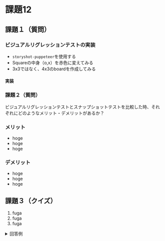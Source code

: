 # 課題12

## 課題１（質問）

### ビジュアルリグレッションテストの実装
- `storyshot-puppeteer`を使用する
- Squareの中身（o,x）を赤色に変えてみる
- 3x3ではなく、4x3のboardを作成してみる

#### 実装

### 課題２（質問）

ビジュアルリグレッションテストとスナップショットテストを比較した時、それぞれにどのようなメリット・デメリットがあるか？

### メリット
- hoge
- hoge
- hoge

### デメリット
- hoge
- hoge
- hoge

## 課題３（クイズ）

1. fuga
2. fuga
3. fuga


<details>
  <summary>回答例</summary>

1. fuga
2. fuga
3. fuga


</details>
